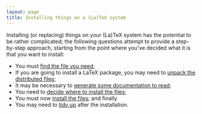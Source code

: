 ```yaml
---
layout: page
title: Installing things on a (La)TeX system
---
```


Installing (or replacing) things on your (La)TeX system has the
potential to be rather complicated; the following questions attempt to
provide a step-by-step approach, starting from the point where you've
decided what it is that you want to install:
  

-  You must [find the file you need](./FAQ-install-find.html);
-  If you are going to install a LaTeX package, you may need to
    [unpack the distributed files](./FAQ-install-unpack.html);
-  It may be necessary to 
    [generate some documentation to read](./FAQ-install-doc.html);
-  You need to 
    [decide where to install the files](./FAQ-install-where.html);
-  You must now [install the files](./FAQ-inst-wlcf.html); and
    finally
-  You may need to [tidy up](./FAQ-inst-tidy.html) after the installation.

